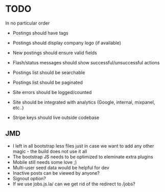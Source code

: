 # TODO

In no particular order

* Postings should have tags
* Postings should display company logo (if available)

* New postings should ensure valid fields
* Flash/status messages should show successful/unsuccessful actions

* Postings list should be searchable
* Postings list should be paginated

* Site errors should be logged/counted
* Site should be integrated with analytics (Google, internal, mixpanel, etc..)

* Stripe keys should live outside codebase

## JMD

* I left in all bootstrap less files just in case we want to add any other magic - the build does not use it all
* The bootstrap JS needs to be optimized to eleminate extra plugins
* Mobile still needs some love ;)
* Multi-user seed data would be helpful for dev
* Inactive posts can be viewed by anyone?
* Signout option?
* If we use jobs.js.la/ can we get rid of the redirect to /jobs?
